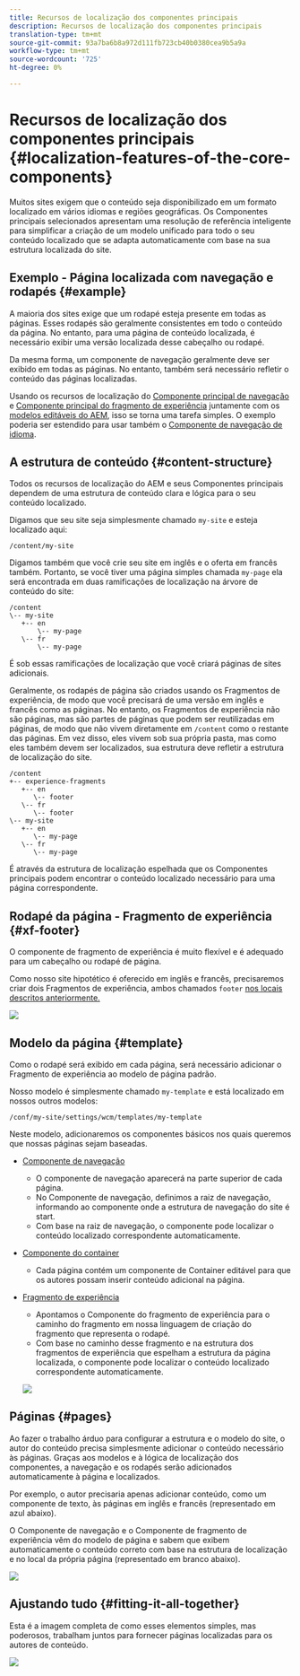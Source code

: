 ```yaml
---
title: Recursos de localização dos componentes principais
description: Recursos de localização dos componentes principais
translation-type: tm+mt
source-git-commit: 93a7ba6b8a972d111fb723cb40b0380cea9b5a9a
workflow-type: tm+mt
source-wordcount: '725'
ht-degree: 0%

---
```



# Recursos de localização dos componentes principais {#localization-features-of-the-core-components}

Muitos sites exigem que o conteúdo seja disponibilizado em um formato localizado em vários idiomas e regiões geográficas. Os Componentes principais selecionados apresentam uma resolução de referência inteligente para simplificar a criação de um modelo unificado para todo o seu conteúdo localizado que se adapta automaticamente com base na sua estrutura localizada do site.

## Exemplo - Página localizada com navegação e rodapés {#example}

A maioria dos sites exige que um rodapé esteja presente em todas as páginas. Esses rodapés são geralmente consistentes em todo o conteúdo da página. No entanto, para uma página de conteúdo localizada, é necessário exibir uma versão localizada desse cabeçalho ou rodapé.

Da mesma forma, um componente de navegação geralmente deve ser exibido em todas as páginas. No entanto, também será necessário refletir o conteúdo das páginas localizadas.

Usando os recursos de localização do [Componente principal de navegação](/help/components/navigation.md) e [Componente principal do fragmento de experiência](/help/components/experience-fragment.md) juntamente com os [modelos editáveis do AEM](https://docs.adobe.com/content/help/en/experience-manager-cloud-service/sites/authoring/features/templates.html), isso se torna uma tarefa simples. O exemplo poderia ser estendido para usar também o [Componente de navegação de idioma](/help/components/language-navigation.md).

## A estrutura de conteúdo {#content-structure}

Todos os recursos de localização do AEM e seus Componentes principais dependem de uma estrutura de conteúdo clara e lógica para o seu conteúdo localizado.

Digamos que seu site seja simplesmente chamado `my-site` e esteja localizado aqui:

```
/content/my-site
```

Digamos também que você crie seu site em inglês e o oferta em francês também. Portanto, se você tiver uma página simples chamada `my-page` ela será encontrada em duas ramificações de localização na árvore de conteúdo do site:

```
/content
\-- my-site
   +-- en
       \-- my-page
   \-- fr
       \-- my-page
```

É sob essas ramificações de localização que você criará páginas de sites adicionais.

Geralmente, os rodapés de página são criados usando os Fragmentos de experiência, de modo que você precisará de uma versão em inglês e francês como as páginas. No entanto, os Fragmentos de experiência não são páginas, mas são partes de páginas que podem ser reutilizadas em páginas, de modo que não vivem diretamente em `/content` como o restante das páginas. Em vez disso, eles vivem sob sua própria pasta, mas como eles também devem ser localizados, sua estrutura deve refletir a estrutura de localização do site.

```
/content
+-- experience-fragments
   +-- en
      \-- footer
   \-- fr
      \-- footer
\-- my-site
   +-- en
      \-- my-page
   \-- fr
      \-- my-page
```

É através da estrutura de localização espelhada que os Componentes principais podem encontrar o conteúdo localizado necessário para uma página correspondente.

## Rodapé da página - Fragmento de experiência {#xf-footer}

O componente de fragmento de experiência é muito flexível e é adequado para um cabeçalho ou rodapé de página.

Como nosso site hipotético é oferecido em inglês e francês, precisaremos criar dois Fragmentos de experiência, ambos chamados `footer` [nos locais descritos anteriormente.](#content-structure)

![](/help/assets/screen-shot-2019-09-09-11.08.28.png)

## Modelo da página {#template}

Como o rodapé será exibido em cada página, será necessário adicionar o Fragmento de experiência ao modelo de página padrão.

Nosso modelo é simplesmente chamado `my-template` e está localizado em nossos outros modelos:

```
/conf/my-site/settings/wcm/templates/my-template
```

Neste modelo, adicionaremos os componentes básicos nos quais queremos que nossas páginas sejam baseadas.

* [Componente de navegação](/help/components/navigation.md)
   * O componente de navegação aparecerá na parte superior de cada página.
   * No Componente de navegação, definimos a raiz de navegação, informando ao componente onde a estrutura de navegação do site é start.
   * Com base na raiz de navegação, o componente pode localizar o conteúdo localizado correspondente automaticamente.
* [Componente do container](/help/components/container.md)
   * Cada página contém um componente de Container editável para que os autores possam inserir conteúdo adicional na página.
* [Fragmento de experiência](/help/components/experience-fragment.md)
   * Apontamos o Componente do fragmento de experiência para o caminho do fragmento em nossa linguagem de criação do fragmento que representa o rodapé.
   * Com base no caminho desse fragmento e na estrutura dos fragmentos de experiência que espelham a estrutura da página localizada, o componente pode localizar o conteúdo localizado correspondente automaticamente.

   ![](/help/assets/screen-shot-2019-09-09-11.20.10.png)

## Páginas {#pages}

Ao fazer o trabalho árduo para configurar a estrutura e o modelo do site, o autor do conteúdo precisa simplesmente adicionar o conteúdo necessário às páginas. Graças aos modelos e à lógica de localização dos componentes, a navegação e os rodapés serão adicionados automaticamente à página e localizados.

Por exemplo, o autor precisaria apenas adicionar conteúdo, como um componente de texto, às páginas em inglês e francês (representado em azul abaixo).

O Componente de navegação e o Componente de fragmento de experiência vêm do modelo de página e sabem que exibem automaticamente o conteúdo correto com base na estrutura de localização e no local da própria página (representado em branco abaixo).

![](/help/assets/screen-shot-2019-09-09-11.22.14.png)

## Ajustando tudo {#fitting-it-all-together}

Esta é a imagem completa de como esses elementos simples, mas poderosos, trabalham juntos para fornecer páginas localizadas para os autores de conteúdo.

![](/help/assets/screen-shot-2019-09-09-11.27.58.png)
